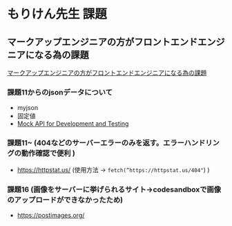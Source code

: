 # もりけん先生 課題

## マークアップエンジニアの方がフロントエンドエンジニアになる為の課題

[マークアップエンジニアの方がフロントエンドエンジニアになる為の課題
](https://github.com/kenmori/handsonFrontend/blob/master/work/markup/1.md#%E3%83%9E%E3%83%BC%E3%82%AF%E3%82%A2%E3%83%83%E3%83%97%E3%82%A8%E3%83%B3%E3%82%B8%E3%83%8B%E3%82%A2%E3%81%AE%E6%96%B9%E3%81%8C%E3%83%95%E3%83%AD%E3%83%B3%E3%83%88%E3%82%A8%E3%83%B3%E3%83%89%E3%82%A8%E3%83%B3%E3%82%B8%E3%83%8B%E3%82%A2%E3%81%AB%E3%81%AA%E3%82%8B%E7%82%BA%E3%81%AE%E8%AA%B2%E9%A1%8C)

### 課題11からのjsonデータについて
- myjson
- 固定値
- [Mock API for Development and Testing
](https://mocki.io/)

### 課題11~ (404などのサーバーエラーのみを返す。エラーハンドリングの動作確認で便利 )
- https://httpstat.us/ (使用方法 → `fetch(”https://httpstat.us/404"`)
)

### 課題16 (画像をサーバーに挙げられるサイト→codesandboxで画像のアップロードができなかったため)
- https://postimages.org/
